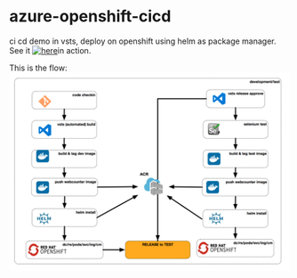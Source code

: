 # azure-openshift-cicd
ci cd demo in vsts, deploy on openshift using helm as package manager. See it [![here](http://img.youtube.com/vi/CObbl6F_6D/0.jpg)](http://www.youtube.com/watch?v=CObbl6F_6D)in action.

This is the flow:
![screenshot helm flow](docs/helm-flow.png?raw=true "Screenshot VSTS helm flow")
